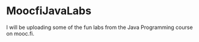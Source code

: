 # MoocfiJavaLabs
I will be uploading some of the fun labs from the Java Programming course on mooc.fi. 
